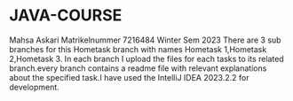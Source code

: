 # JAVA-COURSE
Mahsa Askari
Matrikelnummer  7216484
Winter Sem 2023
There are 3 sub branches for this Hometask branch with names Hometask 1,Hometask 2,Hometask 3.
In each branch I upload the files for each tasks to its related branch.every branch contains a readme file with relevant explanations about the specified task.I have used the IntelliJ IDEA 2023.2.2 for development.
